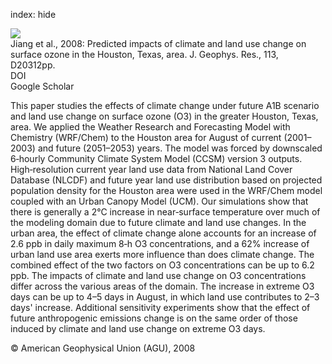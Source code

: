 index: hide

<div class="Citation">
    <div class="Citation-thumb CitationThumb-linked"  data-href="https://doi.org/10.1029/2008jd009820">
      <img src="https://static.claimspace.cloud/climate-study-static/refs/thumbs/11/Jiang_et_al_2008-thumb.png" />
    </div>

  <div class="Citation-body">
    <div class="Citation-text">Jiang et al., 2008: Predicted impacts of climate and land use change on surface ozone in the Houston, Texas, area. <span class="Article-journal">J. Geophys. Res., </span><span class="Article-volume">113, </span>D20312pp.</div>
    <div class="Citation-links">
      <div class="CitationLink" data-href="https://doi.org/10.1029/2008jd009820">
        <div class="CitationLink-icon CitationLink-Doi"></div>
        <div class="CitationLink-text">DOI</div>
      </div>
      <div class="CitationLink" data-href="https://scholar.google.com/scholar?q=10.1029/2008jd009820">
        <div class="CitationLink-icon CitationLink-Scholar"></div>
        <div class="CitationLink-text">Google Scholar</div>
      </div>
    </div>
  </div>
</div>

This paper studies the effects of climate change under future A1B scenario and land use change on surface ozone (O3) in the greater Houston, Texas, area. We applied the Weather Research and Forecasting Model with Chemistry (WRF/Chem) to the Houston area for August of current (2001–2003) and future (2051–2053) years. The model was forced by downscaled 6‐hourly Community Climate System Model (CCSM) version 3 outputs. High‐resolution current year land use data from National Land Cover Database (NLCDF) and future year land use distribution based on projected population density for the Houston area were used in the WRF/Chem model coupled with an Urban Canopy Model (UCM). Our simulations show that there is generally a 2°C increase in near‐surface temperature over much of the modeling domain due to future climate and land use changes. In the urban area, the effect of climate change alone accounts for an increase of 2.6 ppb in daily maximum 8‐h O3 concentrations, and a 62% increase of urban land use area exerts more influence than does climate change. The combined effect of the two factors on O3 concentrations can be up to 6.2 ppb. The impacts of climate and land use change on O3 concentrations differ across the various areas of the domain. The increase in extreme O3 days can be up to 4–5 days in August, in which land use contributes to 2–3 days' increase. Additional sensitivity experiments show that the effect of future anthropogenic emissions change is on the same order of those induced by climate and land use change on extreme O3 days.

<div class="Citation-copy">
&copy; American Geophysical Union (AGU), 2008
</div>